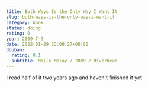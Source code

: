 ```yaml
---
title: Both Ways Is the Only Way I Want It
slug: both-ways-is-the-only-way-i-want-it
category: book
status: doing
rating: 0
year: 2009-7-9
date: 2022-01-29 23:08:27+08:00
douban:
  rating: 8.1
  subtitle: Maile Meloy / 2009 / Riverhead
---
```


I read half of it two years ago and haven't finished it yet
